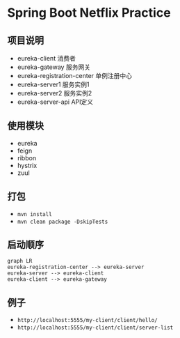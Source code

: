 # Spring Boot Netflix Practice

## 项目说明

- eureka-client 消费者
- eureka-gateway 服务网关
- eureka-registration-center 单例注册中心
- eureka-server1 服务实例1
- eureka-server2 服务实例2
- eureka-server-api API定义

## 使用模块

- eureka
- feign
- ribbon
- hystrix
- zuul

## 打包

- `mvn install`
- `mvn clean package -DskipTests`

## 启动顺序

```mermaid
graph LR
eureka-registration-center --> eureka-server
eureka-server --> eureka-client
eureka-client --> eureka-gateway
```

## 例子
- `http://localhost:5555/my-client/client/hello/`
- `http://localhost:5555/my-client/client/server-list`
